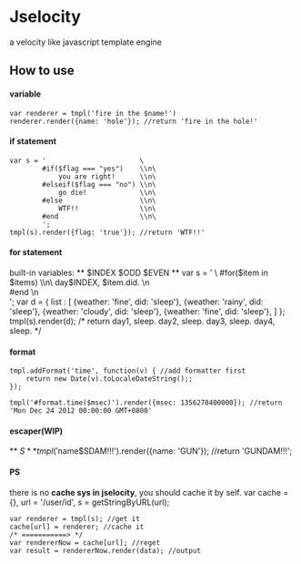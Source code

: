 Jselocity
=========

a velocity like javascript template engine

How to use
----------

#### variable ####
	var renderer = tmpl('fire in the $name!')
	renderer.render({name: 'hole'}); //return 'fire in the hole!'
	
#### if statement ####
	var s =	'						\
			#if($flag === "yes")	\\n\
				you are right!		\\n\
			#elseif($flag === "no")	\\n\
				go die! 			\\n\
			#else					\\n\
				WTF!!				\\n\
			#end					\\n\
			';
	tmpl(s).render({flag: 'true'}); //return 'WTF!!'

#### for statement ####
built-in variables: ** $INDEX $ODD $EVEN **
	var s = '							\
			#for($item in $items)		\\n\
				day$INDEX, $item.did.	\\n\
			#end						\\n\
			';
	var d = {
		list : [
			{weather: 'fine', did: 'sleep'},
			{weather: 'rainy', did: 'sleep'},
			{weather: 'cloudy', did: 'sleep'},
			{weather: 'fine', did: 'sleep'},
		]
	};
	tmpl(s).render(d);
	/*	return
		day1, sleep.
		day2, sleep.
		day3, sleep.
		day4, sleep.
	*/
	
#### format ####
	tmpl.addFormat('time', function(v) { //add formatter first
		return new Date(v).toLocaleDateString();;
	});
	
	tmpl('#format.time($msec)').render({msec: 1356278400000}); //return 'Mon Dec 24 2012 00:00:00 GMT+0800'

#### escaper(WIP) ####
** $S **
	tmpl('$name$SDAM!!!').render({name: 'GUN'}); //return 'GUNDAM!!!';

#### PS ####
there is no **cache sys in jselocity**, you should cache it by self.
	var cache	= {},
		url 	= '/user/id',
		s		= getStringByURL(url);
		
	var renderer = tmpl(s); //get it
	cache[url] = renderer; //cache it
	/* ===========> */
	var rendererNow = cache[url]; //reget
	var result = rendererNow.render(data); //output
	